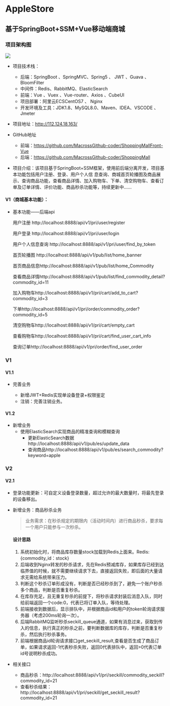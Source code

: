 # AppleStore

##  基于SpringBoot+SSM+Vue移动端商城

### 项目架构图

![](http://112.124.18.163/static/macross_shopping/img/ShoppingMall.png)

* 项目技术栈： 
  * 后端：SpringBoot 、SpringMVC、Spring5 、 JWT 、Guava 、BloomFilter
  * 中间件：Redis、RabbitMQ、ElasticSearch
  * 前端：Vue 、Vuex 、Vue-router、Axios 、CubeUI 
  * 项目部署：阿里云ECSCentOS7 、 Nginx 
  * 开发环境及工具：JDK1.8、MySQL8.0、Maven、IDEA、VSCODE 、Jmeter
* 项目地址：http://112.124.18.163/
* GitHub地址
  * 前端：https://github.com/MacrossGithub-coder/ShoppingMallFront-Vue
  * 后端：https://github.com/MacrossGithub-coder/ShoppingMall

* 项目介绍：该项目基于SpringBoot+SSM框架，使用前后端分离开发，项目基本功能包括用户注册、登录、用户个人信 息查询、商城首页轮播图及商品展示、查询商品功能，查看商品详情、加入购物车、下单、清空购物车、查看订单及订单详情、评价功能、商品秒杀功能等，持续更新中……

#### V1（商城基本功能）：

* 基本功能——后端api

  用户注册 http://localhost:8888/api/v1/pri/user/register

  用户登录 http://localhost:8888/api/v1/pri/user/login

  用户个人信息查询 http://localhost:8888/api/v1/pri/user/find_by_token

  首页轮播图 http://localhost:8888/api/v1/pub/list/home_banner

  首页商品信息http://localhost:8888/api/v1/pub/list/home_Commodity

  查看商品详情http://localhost:8888/api/v1/pub/list/find_commodity_detail?commodity_id=11

  加入购物车http://localhost:8888/api/v1/pri/cart/add_to_cart?commodity_id=3

  下单http://localhost:8888/api/v1/pri/order/commodity_order?commodity_id=5

  清空购物车http://localhost:8888/api/v1/pri/cart/empty_cart

  查看购物车http://localhost:8888/api/v1/pri/cart/find_user_cart_info

  查询订单http://localhost:8888/api/v1/pri/order/find_user_order

### V1

#### V1.1

* 完善业务

  - 新增JWT+Redis实现单设备登录+权限鉴定

  * 注销：完善注销业务。

#### V1.2

* 新增业务
  * 使用ElasticSearch实现商品的精准查询和模糊查询
    * 更新ElasticSearch数据http://localhost:8888/api/v1/pub/es/update_data
    * 查询商品http://localhost:8888/api/v1/pub/es/search_commodity?keyword=apple

### V2

#### V2.1

* 登录功能更新：可自定义设备登录数量，超过允许的最大数量时，将最先登录的设备移出。

* 新增业务：商品秒杀业务

  > 业务需求：在秒杀规定的期限内（活动时间内）进行商品秒杀，要求每一个用户只能参与一次秒杀。

  #### 设计思路

  1. 系统初始化时，将商品库存数量stock加载到Redis上面来。Redis: {commodity_id：stock}
  2. 后端收到Nginx转发的秒杀请求，先在Redis预减库存，如果库存已经到达临界值的时候，就不需要继续请求下去，直接返回失败，即后面的大量请求无需给系统带来压力。
  3. 判断这个秒杀订单形成没有，判断是否已经秒杀到了，避免一个账户秒杀多个商品，判断是否重复秒杀。
  4. 在库存充足，且无重复秒杀的前提下，将秒杀请求封装后消息入队，同时给前端返回一个code:0，代表已将订单入队，等待处理。
  5. 前端接收到数据后，显示排队中，并根据商品id和用户的token轮询请求服务器（考虑200ms轮询一次）。
  6. 后端RabbitMQ监听秒杀seckill_queue通道，如果有消息过来，获取到传入的信息，执行真正的秒杀之前，要判断数据库的库存，判断是否重复秒杀，然后执行秒杀事务。
  7. 前端根据商品id轮询请求接口get_seckill_result,查看是否生成了商品订单，如果请求返回-1代表秒杀失败，返回0代表排队中，返回>0代表订单id号说明秒杀成功。

* 相关接口

  * 商品秒杀：http://localhost:8888/api/v1/pri/seckill/commodity_seckill?commodity_id=21
  * 查看秒杀结果：http://localhost:8888/api/v1/pri/seckill/get_seckill_result?commodity_id=21
